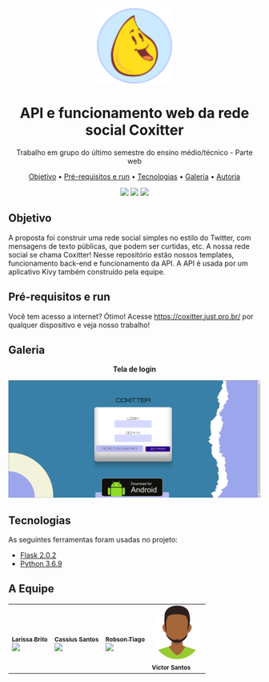 <div align='center'>
 <img src='.imagens/icone.png' width=150>
</div>
<h1 align="center">API e funcionamento web da rede social Coxitter</h1>
<p align="center">Trabalho em grupo do último semestre do ensino médio/técnico - Parte web</p>


<p align="center">
 <a href="#objetivo">Objetivo</a> •
 <a href="#requisitos">Pré-requisitos e run</a> • 
 <a href="#tecnologias">Tecnologias</a> • 
 <a href="#galeria">Galeria</a> • 
 <a href="#autor">Autoria</a>
</p>

<div align='center'>
  <img src='https://img.shields.io/static/v1?label=--------------------&message=--------------------&color=A7CCED&style=flat-square'>
  <img src='https://img.shields.io/static/v1?label=--------------------&message=--------------------&color=A7CCED&style=flat-square'> 
  <img src='https://img.shields.io/static/v1?label=--------------------&message=--------------------&color=A7CCED&style=flat-square'> 
</div>

<h2 id='objetivo'>Objetivo</h2>
A proposta foi construir uma rede social simples no estilo do Twitter, com mensagens de texto públicas, que podem ser curtidas, etc. A nossa rede social se chama Coxitter! Nesse repositório estão nossos templates, funcionamento back-end e funcionamento da API. A API é usada por um aplicativo Kivy também construído pela equipe.

<h2 id='requisitos'> Pré-requisitos e run </h2>

Você tem acesso a internet? Ótimo! Acesse <https://coxitter.just.pro.br/> por qualquer dispositivo e veja nosso trabalho!

<h2 id='galeria'>Galeria</h2>

<div align="center">

  **Tela de login**

</div>

<a href="https://coxitter.just.pro.br/"><img src=".imagens/login.png"></a>


<h2 id='tecnologias'>Tecnologias</h2>

As seguintes ferramentas foram usadas no projeto:

- [Flask 2.0.2](https://flask.palletsprojects.com/en/2.0.x/)
- [Python 3.6.9](https://www.python.org/)


<h2 id='autor'> A Equipe </h2>

<table>
<tr>
<td>
<a href="https://github.com/laribrito">
<img style="border-radius: 50%;" src="https://avatars.githubusercontent.com/laribrito" width="100px;" alt=""/>
<br/>
<sub><b>Larissa Brito</b></sub>
<br/>
</a>
<img src="https://img.shields.io/static/v1?label=coxitter&message=larila&color=A7CCED" >
</td>
    
<td>
<a href="https://github.com/kkkaxus">
<img style="border-radius: 50%;" src="https://avatars.githubusercontent.com/kkkaxus" width="100px;" alt=""/>
<br/>
<sub><b>Cassius Santos</b></sub>
<br/>
</a>
<img src="https://img.shields.io/static/v1?label=coxitter&message=kaxus&color=A7CCED" >
</td>
  
<td>
<a href="https://github.com/LastKoala7">
<img style="border-radius: 50%;" src="https://avatars.githubusercontent.com/LastKoala7" width="100px;" alt=""/>
<br/>
<sub><b>Robson Tiago</b></sub>
<br/>
</a>
<img src="https://img.shields.io/static/v1?label=coxitter&message=robsu&color=A7CCED" >
</td>
  
<td>
<img style="border-radius: 50%;" src=".imagens/avatar.png" width="100px;" alt=""/>
<br/>
<sub><b>Victor Santos</b></sub>
<br/>
</a>
</td>
    
</tr>
</table>
